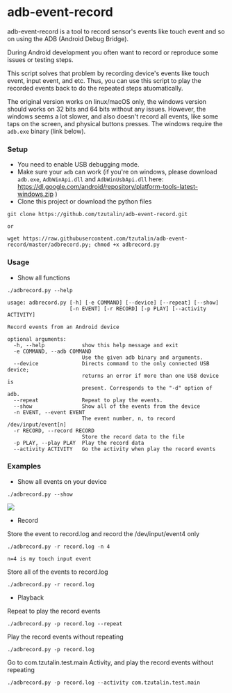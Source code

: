 # adb-event-record
adb-event-record is a tool to record sensor's events like touch event and so on using the ADB (Android Debug Bridge).

During Android development you often want to record or reproduce some issues or testing steps. 

This script solves that problem by recording device's events like touch event, input event, and etc. Thus, you can use this script to play the recorded events back to do the repeated steps atuomatically. 

The original version works on linux/macOS only, the windows version should works on 32 bits and 64 bits without any issues. However, the windows seems a lot slower, and also doesn't record all events, like some taps on the screen, and physical buttons presses. The windows require the `adb.exe` binary (link below).

### Setup
 
* You need to enable USB debugging mode.
* Make sure your `adb` can work (if you're on windows, please download `adb.exe`, `AdbWinApi.dll` and `AdbWinUsbApi.dll` here: https://dl.google.com/android/repository/platform-tools-latest-windows.zip )
* Clone this project or download the python files
```
git clone https://github.com/tzutalin/adb-event-record.git

or 

wget https://raw.githubusercontent.com/tzutalin/adb-event-record/master/adbrecord.py; chmod +x adbrecord.py
```

### Usage
* Show all functions

```
./adbrecord.py --help

usage: adbrecord.py [-h] [-e COMMAND] [--device] [--repeat] [--show]
                    [-n EVENT] [-r RECORD] [-p PLAY] [--activity ACTIVITY]

Record events from an Android device

optional arguments:
  -h, --help            show this help message and exit
  -e COMMAND, --adb COMMAND
                        Use the given adb binary and arguments.
  --device              Directs command to the only connected USB device;
                        returns an error if more than one USB device is
                        present. Corresponds to the "-d" option of adb.
  --repeat              Repeat to play the events.
  --show                Show all of the events from the device
  -n EVENT, --event EVENT
                        The event number, n, to record /dev/input/event[n]
  -r RECORD, --record RECORD
                        Store the record data to the file
  -p PLAY, --play PLAY  Play the record data
  --activity ACTIVITY   Go the activity when play the record events
```

### Examples
* Show all events on your device

```
./adbrecord.py --show
```

![](demo/demo.png)

* Record

Store the event to record.log and record the /dev/input/event4 only
```
./adbrecord.py -r record.log -n 4

n=4 is my touch input event
```

Store all of the events to record.log
```
./adbrecord.py -r record.log
```

* Playback

Repeat to play the record events
```
./adbrecord.py -p record.log --repeat
```

Play the record events without repeating
```
./adbrecord.py -p record.log
```

Go to com.tzutalin.test.main Activity, and play the record events without repeating
```
./adbrecord.py -p record.log --activity com.tzutalin.test.main
```
